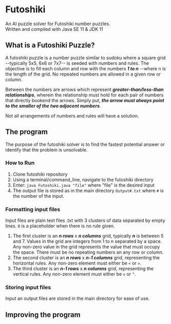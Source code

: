 # Futoshiki
An AI puzzle solver for Futoshiki number puzzles.  
Written and compiled with Java SE 11 & JDK 11

## What is a Futoshiki Puzzle?
A futoshiki puzzle is a number puzzle similar to sudoku where a square grid --typically 5x5, 6x6 or 7x7-- is seeded with  numbers and rules. The objective is to fill each column and row with the numbers ***1 to n*** --where n is the length of the grid. No repeated numbers are allowed in a given row or column.

Between the numbers are arrows which represent ***greater-than/less-than relationships***, wherein the relationship must hold for each pair of numbers that directly bookend the arrows. Simply put, ***the arrow must always point to the smaller of the two adjacent numbers***.

Not all arrangements of numbers and rules will have a solution. 

## The program
The purpose of the futoshiki solver is to find the fastest potential answer or identify that the problem is unsolvable.

### How to Run
 1. Clone futoshiki repository
 2. Using a terminal/command_line, navigate to the futoshiki directory
 3. Enter: `java Futoshiki.java "file"` where "file" is the desired input
 4. The output file is stored as in the main directory `Output#.txt` where `#` is the number of the input.

### Formatting input files

Input files are plain text files .txt with 3 clusters of data separated by empty lines. `0` is a placeholder when there is no rule given.
 1. The first cluster is an ***n rows*** x ***n columns*** grid, typically ***n*** is between 5 and 7. Values in the grid are integers from 1 to n separated by a space. Any non-zero value in the grid represents the value that must occupy the space. There must be no repeating numbers an any row or column.
 2. The second cluster is an ***n rows*** x ***n-1 columns*** grid, representing the horizontal rules. Any non-zero element must either be `<` or `>`.
 3. The third cluster is an ***n-1 rows*** x ***n columns*** grid, representing the vertical rules. Any non-zero element must either be `v` or `^`.

### Storing input files
Input an output files are stored in the main directory for ease of use.

## Improving the program




